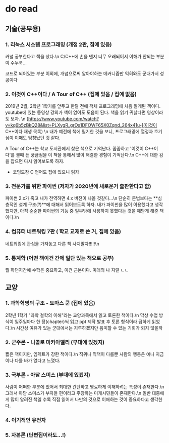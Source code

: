 # do read

## 기술(공부용)

### 1. 리눅스 시스템 프로그래밍 (개정 2판, 집에 있음)

커널 공부한다고 책을 샀다.\n
C/C++에 손을 댄지 너무 오래되어서 이해가 안되는 부분이 수두룩...

코드로 되어있는 부분 이외에, 개념으로써 알아야하는 메커니즘만 익혀와도 군대가서 성공이다

### 2. 이것이 C++이다 / A Tour of C++ (집에 있음 / 집에 없음)

2019년 2월, 2학년 1학기를 앞두고 한달 전에 객체 프로그래밍에 처음 알게된 책이다.
youtube에 있는 동영상 강의가 책이 없어도 도움이 된다. 책을 읽기 귀찮다면 영상이라도 보자. \n
[https://www.youtube.com/watch?v=kq6b5zBkQ28&list=PLXvgR_grOs1DFOWF65X0Zqnd_264x41u-](이것이 C++이다 재생 목록) \n
내가 예전에 책에 필기한 것을 보니, 프로그래밍에 열정과 호기심이 이때도 엄청났던 것 같다.

A Tour of C++는 학교 도서관에서 찾은 책으로 기억난다. 꼼꼼하고 '이것이 C++이다'를 볼때 든 궁금점을 이 책을 통해서 많이 해결한 경험이 기억난다.\n
C++에 대한 감을 잡으면 다시 읽어보도록 하자.

* 코딩도장 C 언어도 집에 있으니 읽자

### 3. 전문가를 위한 파이썬 (저자가 2020년에 새로운거 출판한다고 함)

파이썬 2.x가 죽고 내가 전역하면 4.x 버전이 나올 것같다...\n
단순히 문법보다는 **심층적인 설계 구조(?)**에 대해서 읽어보도록 하자.
내가 파이썬을 많이 이용했다고 생각했지만, 아직 순순한 파이썬의 기능 중 일부밖에 사용하지 못했다는 것을 깨닫게 해준 책이다.\n

### 4. 컴퓨터 네트워킹 7판 ( 학교 교재로 쓴 거, 집에 있음)

네트워킹에 관심을 가져놓고 다른 책 사지말자!!!!!\n

### 5. 통계학 (어떤 책이건 간에 일단 있는 책으로 공부)

뭘 하던지간에 수학은 중요하고, 이건 근본이다. 미래의 나 지랄 ㄴㄴ 

## 교양

### 1. 과학혁명의 구조 - 토마스 쿤 (집에 있음)

2학년 1학기 "과학 철학의 이해"라는 교양과목에서 읽고 토론한 책이다.\n
막상 수업 방식이 일주일마다 한 장(chapter)씩 읽고 ppt 제작 발표 후 토론 형식이라 급하게 읽었다.\n
시간상 여유가 있는 군대에서는 지루하겠지만 음미할 수 있는 기회가 되지 않을까

### 2. 군주론 - 니콜로 마키아벨리 (부대에 있겠지)

짧은 책이지만, 임펙트가 강한 책이다.\n
직위나 직책이 다를뿐 사람의 행동은 예나 지금이나 다를 바가 없다고 느꼈다.

### 3. 국부론 - 아담 스미스 (부대에 있겠지)

사람이 어떠한 부분에 있어서 최대한 간단하고 명료하게 이해하려는 특성이 존재한다.\n
그래서 아담 스미스가 부자들 편이라고 주장하는 미개시민들이 존재한다.\n
일반 대중에게 많이 알려진 책일 수록 직접 읽어서 나만의 것으로 이해하는 것이 중요하다고 생각한다.

### 4. 이기적인 유전자 
### 5. 자본론 (단편집이라도...!)
